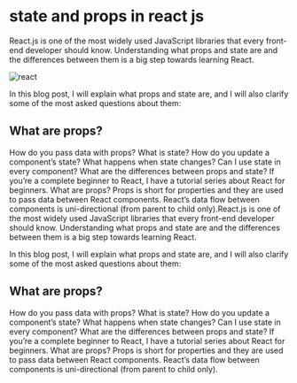 # state and props in react js
React.js is one of the most widely used JavaScript libraries that every front-end developer should know. 
Understanding what props and state are and the differences between them is a big step towards learning React.

![react](https://encrypted-tbn0.gstatic.com/images?q=tbn:ANd9GcTzNd0m991ZXRKHwXR0_o9dgieNqM7rXy5Ubg&usqp=CAU)

In this blog post, I will explain what props and state are, and I will also clarify some of the most asked questions about them:

## What are props?
How do you pass data with props?
What is state?
How do you update a component’s state?
What happens when state changes?
Can I use state in every component?
What are the differences between props and state?
If you’re a complete beginner to React, I have a tutorial series about React for beginners.
What are props?
Props is short for properties and they are used to pass data between React components. React’s data flow between components is uni-directional (from parent to child only).React.js is one of the most widely used JavaScript libraries that every front-end developer should know. Understanding what props and state are and the differences between them is a big step towards learning React.

In this blog post, I will explain what props and state are, and I will also clarify some of the most asked questions about them:

## What are props?
How do you pass data with props?
What is state?
How do you update a component’s state?
What happens when state changes?
Can I use state in every component?
What are the differences between props and state?
If you’re a complete beginner to React, I have a tutorial series about React for beginners.
What are props?
Props is short for properties and they are used to pass data between React components. React’s data flow between components is uni-directional (from parent to child only).

